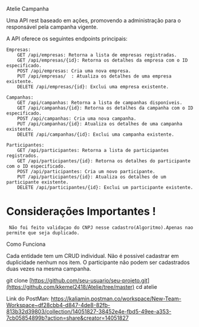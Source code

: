 Atelie Campanha

Uma API rest baseado em ações, promovendo a administração para o responsável pela campanha vigente.

A API oferece os seguintes endpoints principais:

    Empresas:
        GET /api/empresas: Retorna a lista de empresas registradas.
        GET /api/empresas/{id}: Retorna os detalhes da empresa com o ID especificado.
        POST /api/empresas: Cria uma nova empresa.
        PUT /api/empresas/  : Atualiza os detalhes de uma empresa existente.
        DELETE /api/empresas/{id}: Exclui uma empresa existente.

    Campanhas:
        GET /api/campanhas: Retorna a lista de campanhas disponíveis.
        GET /api/campanhas/{id}: Retorna os detalhes da campanha com o ID especificado.
        POST /api/campanhas: Cria uma nova campanha.
        PUT /api/campanhas/{id}: Atualiza os detalhes de uma campanha existente.
        DELETE /api/campanhas/{id}: Exclui uma campanha existente.

    Participantes:
        GET /api/participantes: Retorna a lista de participantes registrados.
        GET /api/participantes/{id}: Retorna os detalhes do participante com o ID especificado.
        POST /api/participantes: Cria um novo participante.
        PUT /api/participantes/{id}: Atualiza os detalhes de um participante existente.
        DELETE /api/participantes/{id}: Exclui um participante existente.

        

# Considerações Importantes !
     Não foi feito validaçao do CNPJ nesse cadastro(Algoritmo).Apenas nao permite que seja duplicado.

Como Funciona

Cada entidade tem um CRUD individual.
Não é possivel cadastrar em duplicidade nenhum nos item. O participante não podem ser cadastrados duas vezes na mesma campanha.


git clone [https://github.com/seu-usuario/seu-projeto.git](https://github.com/kkemel2418/Atelie/tree/master)
cd atelie


Link do PostMan:
https://kaliamin.postman.co/workspace/New-Team-Workspace~df28cbb4-d847-4de8-82fb-813b32d39803/collection/14051827-38452e4e-fbd5-49ee-a353-7cb05854899b?action=share&creator=14051827

